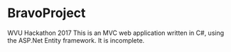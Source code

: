 # BravoProject
WVU Hackathon 2017
This is an MVC web application written in C#, using the ASP.Net Entity framework. It is incomplete.
